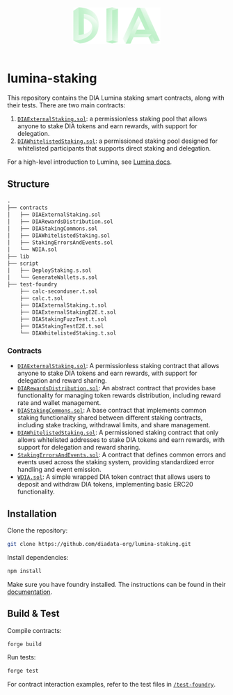 <p align="center">
    <img src="./assets/DIA_logo.png" alt="Dia logo" width="200" height="auto" style="padding: 20px;">
</p>

# lumina-staking

This repository contains the DIA Lumina staking smart contracts, along with their tests. There are two main contracts:

1. [`DIAExternalStaking.sol`](./contracts/DIAExternalStaking.sol): a permissionless staking pool that allows anyone to stake DIA tokens and earn rewards, with support for delegation.
2. [`DIAWhitelistedStaking.sol`](./contracts/DIAWhitelistedStaking.sol): a permissioned staking pool designed for whitelisted participants that supports direct staking and delegation.

For a high-level introduction to Lumina, see [Lumina docs](https://docs.diadata.org/).

## Structure

```
.
├── contracts
│   ├── DIAExternalStaking.sol
│   ├── DIARewardsDistribution.sol
│   ├── DIAStakingCommons.sol
│   ├── DIAWhitelistedStaking.sol
│   ├── StakingErrorsAndEvents.sol
│   └── WDIA.sol
├── lib
├── script
│   ├── DeployStaking.s.sol
│   └── GenerateWallets.s.sol
├── test-foundry
    ├── calc-seconduser.t.sol
    ├── calc.t.sol
    ├── DIAExternalStaking.t.sol
    ├── DIAExternalStakingE2E.t.sol
    ├── DIAStakingFuzzTest.t.sol
    ├── DIAStakingTestE2E.t.sol
    └── DIAWhitelistedStaking.t.sol
```

### Contracts

- [`DIAExternalStaking.sol`](./contracts/DIAExternalStaking.sol): A permissionless staking contract that allows anyone to stake DIA tokens and earn rewards, with support for delegation and reward sharing.
- [`DIARewardsDistribution.sol`](./contracts/DIARewardsDistribution.sol): An abstract contract that provides base functionality for managing token rewards distribution, including reward rate and wallet management.
- [`DIAStakingCommons.sol`](./contracts/DIAStakingCommons.sol): A base contract that implements common staking functionality shared between different staking contracts, including stake tracking, withdrawal limits, and share management.
- [`DIAWhitelistedStaking.sol`](./contracts/DIAWhitelistedStaking.sol): A permissioned staking contract that only allows whitelisted addresses to stake DIA tokens and earn rewards, with support for delegation and reward sharing.
- [`StakingErrorsAndEvents.sol`](./contracts/StakingErrorsAndEvents.sol): A contract that defines common errors and events used across the staking system, providing standardized error handling and event emission.
- [`WDIA.sol`](./contracts/WDIA.sol): A simple wrapped DIA token contract that allows users to deposit and withdraw DIA tokens, implementing basic ERC20 functionality.

## Installation

Clone the repository:

```bash
git clone https://github.com/diadata-org/lumina-staking.git
```

Install dependencies:

```bash
npm install
```

Make sure you have foundry installed. The instructions can be found in their [documentation](https://book.getfoundry.sh/getting-started/installation).

## Build & Test

Compile contracts:

```bash
forge build
```

Run tests:

```bash
forge test
```

For contract interaction examples, refer to the test files in [`/test-foundry`](./test-foundry/).
